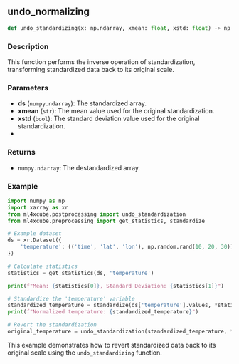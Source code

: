 ## undo_normalizing

```python
def undo_standardizing(x: np.ndarray, xmean: float, xstd: float) -> np.ndarray
```

### Description
This function performs the inverse operation of standardization, transforming standardized data back to its original scale.

### Parameters
- **ds** (`numpy.ndarray`): The standardized array.
- **xmean** (`str`): The mean value used for the original standardization.
- **xstd** (`bool`): The standard deviation value used for the original standardization.
- 
### Returns
- `numpy.ndarray`:  The destandardized array.

### Example

```python
import numpy as np
import xarray as xr
from ml4xcube.postprocessing import undo_standardization
from ml4xcube.preprocessing import get_statistics, standardize

# Example dataset
ds = xr.Dataset({
    'temperature': (('time', 'lat', 'lon'), np.random.rand(10, 20, 30)),
})

# Calculate statistics
statistics = get_statistics(ds, 'temperature')

print(f"Mean: {statistics[0]}, Standard Deviation: {statistics[1]}")

# Standardize the 'temperature' variable
standardized_temperature = standardize(ds['temperature'].values, *statistics)
print(f"Normalized temperature: {standardized_temperature}")

# Revert the standardization
original_temperature = undo_standardization(standardized_temperature, *statistics)
```
This example demonstrates how to revert standardized data back to its original scale using the `undo_standardizing` function.